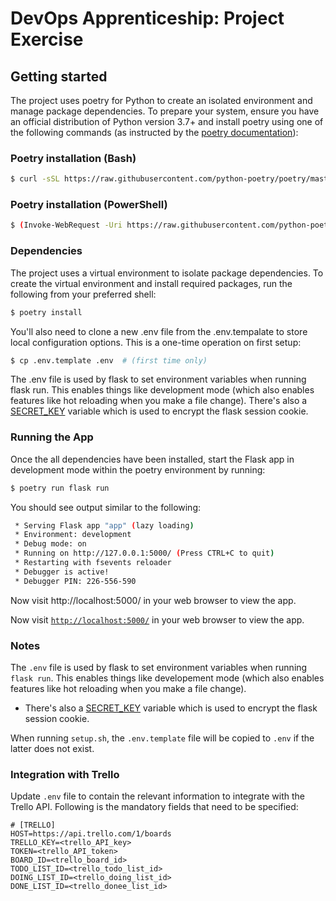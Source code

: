 # DevOps Apprenticeship: Project Exercise

## Getting started

The project uses poetry for Python to create an isolated environment and manage package dependencies. To prepare your system, ensure you have an official distribution of Python version 3.7+ and install poetry using one of the following commands (as instructed by the [poetry documentation](https://safe.menlosecurity.com/https://python-poetry.org/docs/#system-requirements)):

### Poetry installation (Bash)
```bash
$ curl -sSL https://raw.githubusercontent.com/python-poetry/poetry/master/get-poetry.py | python
```
### Poetry installation (PowerShell)
```bash
$ (Invoke-WebRequest -Uri https://raw.githubusercontent.com/python-poetry/poetry/master/get-poetry.py -UseBasicParsing).Content | python
```

### Dependencies
The project uses a virtual environment to isolate package dependencies. To create the virtual environment and install required packages, run the following from your preferred shell:
```bash
$ poetry install
```

You'll also need to clone a new .env file from the .env.tempalate to store local configuration options. This is a one-time operation on first setup:
```bash
$ cp .env.template .env  # (first time only)
```

The .env file is used by flask to set environment variables when running flask run. This enables things like development mode (which also enables features like hot reloading when you make a file change). There's also a [SECRET_KEY](https://safe.menlosecurity.com/https://flask.palletsprojects.com/en/1.1.x/config/#SECRET_KEY) variable which is used to encrypt the flask session cookie.

### Running the App
Once the all dependencies have been installed, start the Flask app in development mode within the poetry environment by running:
```bash
$ poetry run flask run
```

You should see output similar to the following:
```bash
 * Serving Flask app "app" (lazy loading)
 * Environment: development
 * Debug mode: on
 * Running on http://127.0.0.1:5000/ (Press CTRL+C to quit)
 * Restarting with fsevents reloader
 * Debugger is active!
 * Debugger PIN: 226-556-590
```
Now visit http://localhost:5000/ in your web browser to view the app.

Now visit [`http://localhost:5000/`](http://localhost:5000/) in your web browser to view the app.

### Notes

The `.env` file is used by flask to set environment variables when running `flask run`. This enables things like developement mode (which also enables features like hot reloading when you make a file change).
* There's also a [SECRET_KEY](https://flask.palletsprojects.com/en/1.1.x/config/#SECRET_KEY) variable which is used to encrypt the flask session cookie.

When running `setup.sh`, the `.env.template` file will be copied to `.env` if the latter does not exist.

### Integration with Trello

Update `.env` file to contain the relevant information to integrate with the Trello API.
Following is the mandatory fields that need to be specified:
```
# [TRELLO]
HOST=https://api.trello.com/1/boards
TRELLO_KEY=<trello_API_key>
TOKEN=<trello_API_token>
BOARD_ID=<trello_board_id> 
TODO_LIST_ID=<trello_todo_list_id>
DOING_LIST_ID=<trello_doing_list_id>
DONE_LIST_ID=<trello_donee_list_id>
```
